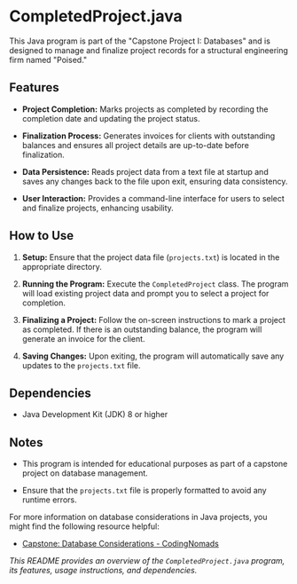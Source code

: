 # CompletedProject.java

This Java program is part of the "Capstone Project I: Databases" and is designed to manage and finalize project records for a structural engineering firm named "Poised."

## Features

- **Project Completion:** Marks projects as completed by recording the completion date and updating the project status.

- **Finalization Process:** Generates invoices for clients with outstanding balances and ensures all project details are up-to-date before finalization.

- **Data Persistence:** Reads project data from a text file at startup and saves any changes back to the file upon exit, ensuring data consistency.

- **User Interaction:** Provides a command-line interface for users to select and finalize projects, enhancing usability.

## How to Use

1. **Setup:** Ensure that the project data file (`projects.txt`) is located in the appropriate directory.

2. **Running the Program:** Execute the `CompletedProject` class. The program will load existing project data and prompt you to select a project for completion.

3. **Finalizing a Project:** Follow the on-screen instructions to mark a project as completed. If there is an outstanding balance, the program will generate an invoice for the client.

4. **Saving Changes:** Upon exiting, the program will automatically save any updates to the `projects.txt` file.

## Dependencies

- Java Development Kit (JDK) 8 or higher

## Notes

- This program is intended for educational purposes as part of a capstone project on database management.

- Ensure that the `projects.txt` file is properly formatted to avoid any runtime errors.

For more information on database considerations in Java projects, you might find the following resource helpful:

- [Capstone: Database Considerations - CodingNomads](https://codingnomads.com/java-301-capstone-database-considerations)

*This README provides an overview of the `CompletedProject.java` program, its features, usage instructions, and dependencies.* 
